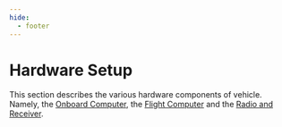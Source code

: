 ```yaml
---
hide:
  - footer
---
```


# Hardware Setup

This section describes the various hardware components of vehicle. Namely, the [Onboard Computer](onboard_computer), the [Flight Computer](flight_computer) and the [Radio and Receiver](radio_and_receiver).
